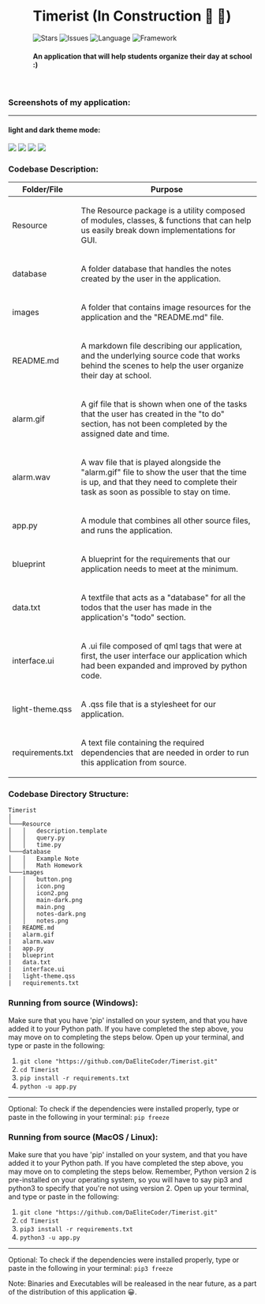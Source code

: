 <div style="margin-left: 50px">
<h1>Timerist (In Construction 👷 🚧)</h1>
<img alt="Stars" src="https://img.shields.io/badge/build-passing-brightgreen">
<img alt="Issues" src="https://img.shields.io/github/issues-raw/DaEliteCoder/Timerist">
<img alt="Language" src="https://img.shields.io/badge/language-python-red.svg">
<img alt="Framework" src="https://img.shields.io/badge/framework-PyQt5-blue.svg">
  
<h4>An application that will help students organize their day at school :)</h4>
</div>
<br>

### Screenshots of my application:
---
#### light and dark theme mode:
<img src="images/main.png">
<img src="images/notes.png">
<img src="images/main-dark.png">
<img src="images/notes-dark.png">



### Codebase Description:
| Folder/File     | Purpose       
| -------------   |:-------------:
| Resource        | <p align="left">The Resource package is a utility composed of modules, classes, & functions that can help us easily break down implementations for GUI.</p> 
| database        | <p align="left">A folder database that handles the notes created by the user in the application.</p>      
| images          | <p align="left">A folder that contains image resources for the application and the "README.md" file.</p>
| README.md       | <p align="left">A markdown file describing our application, and the underlying source code that works behind the scenes to help the user organize their day at school.</p>
| alarm.gif       | <p align="left">A gif file that is shown when one of the tasks that the user has created in the "to do" section, has not been completed by the assigned date and time.</p>
| alarm.wav       | <p align="left">A wav file that is played alongside the "alarm.gif" file to show the user that the time is up, and that they need to complete their task as soon as possible to stay on time.</p>
| app.py          | <p align="left">A module that combines all other source files, and runs the application.</p>
| blueprint       | <p align="left">A blueprint for the requirements that our application needs to meet at the minimum.</p>
| data.txt        | <p align="left">A textfile that acts as a "database" for all the todos that the user has made in the application's "todo" section.</p>
| interface.ui    | <p align="left">A .ui file composed of qml tags that were at first, the user interface our application which had been expanded and improved by python code.</p>
| light-theme.qss | <p align="left">A .qss file that is a stylesheet for our application.</p>
| requirements.txt | <p align="left">A text file containing the required dependencies that are needed in order to run this application from source.</p>

### Codebase Directory Structure:
```
Timerist
│      
└───Resource
│   │   description.template
│   │   query.py
│   │   time.py
└───database
│   │   Example Note     
│   │   Math Homework
└───images
│   │   button.png
│   │   icon.png
│   │   icon2.png
│   │   main-dark.png
│   │   main.png
│   │   notes-dark.png
│   │   notes.png
|   README.md
|   alarm.gif
|   alarm.wav
|   app.py
|   blueprint
|   data.txt
|   interface.ui
|   light-theme.qss
|   requirements.txt
```

### Running from source (Windows):
Make sure that you have 'pip' installed on your system, and that you have added it to your Python path.
If you have completed the step above, you may move on to completing the steps below.
Open up your terminal, and type or paste in the following:
1. `git clone "https://github.com/DaEliteCoder/Timerist.git"`
2. `cd Timerist`
3. `pip install -r requirements.txt`
4. `python -u app.py`
---
Optional: To check if the dependencies were installed properly, type or paste in the following in your terminal: 
`pip freeze`
### Running from source (MacOS / Linux):
Make sure that you have 'pip' installed on your system, and that you have added it to your Python path.
If you have completed the step above, you may move on to completing the steps below. Remember, Python version 2 is pre-installed on your operating system, so you will have to say pip3 and python3 to specify that you're not using version 2.
Open up your terminal, and type or paste in the following:
1. `git clone "https://github.com/DaEliteCoder/Timerist.git"`
2. `cd Timerist`
3. `pip3 install -r requirements.txt`
4. `python3 -u app.py`
---
Optional: To check if the dependencies were installed properly, type or paste in the following in your terminal: 
`pip3 freeze`

Note: Binaries and Executables will be realeased in the near future, as a part of the distribution of this application 😀.






